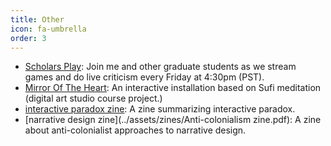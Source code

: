 ```yaml
---
title: Other
icon: fa-umbrella
order: 3
---
```


* [Scholars Play](https://www.twitch.tv/scholarsplay): Join me and other graduate students as we stream games and do live criticism every Friday at 4:30pm (PST).
* [Mirror Of The Heart](../mirrorofheart): An interactive installation based on Sufi meditation (digital art studio course project.)
* [interactive paradox zine](../assets/zines/paradox_zine.pdf): A zine summarizing interactive paradox.
* [narrative design zine](../assets/zines/Anti-colonialism zine.pdf): A zine about anti-colonialist approaches to narrative design.

